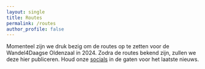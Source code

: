 ```yaml
---
layout: single
title: Routes
permalink: /routes
author_profile: false
---
```


Momenteel zijn we druk bezig om de routes op te zetten voor de Wandel4Daagse Oldenzaal in 2024. Zodra de routes bekend zijn, zullen we deze hier publiceren. Houd onze [socials](/socials) in de gaten voor het laatste nieuws.